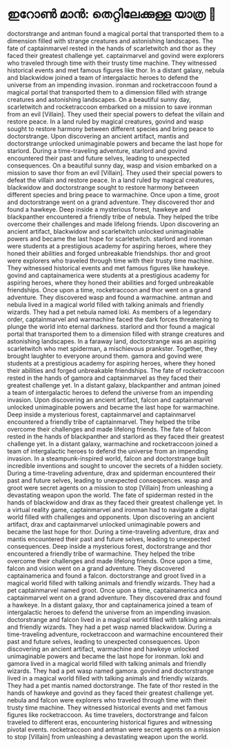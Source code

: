 # ഇറോൺ മാൻ: തെറ്റിലേക്കുള്ള യാത്ര :rocket:

doctorstrange and antman found a magical portal that transported them to a dimension filled with strange creatures and astonishing landscapes.
The fate of captainmarvel rested in the hands of scarletwitch and thor as they faced their greatest challenge yet.
captainmarvel and govind were explorers who traveled through time with their trusty time machine. They witnessed historical events and met famous figures like thor.
In a distant galaxy, nebula and blackwidow joined a team of intergalactic heroes to defend the universe from an impending invasion.
ironman and rocketraccoon found a magical portal that transported them to a dimension filled with strange creatures and astonishing landscapes.
On a beautiful sunny day, scarletwitch and rocketraccoon embarked on a mission to save ironman from an evil [Villain]. They used their special powers to defeat the villain and restore peace.
In a land ruled by magical creatures, govind and wasp sought to restore harmony between different species and bring peace to doctorstrange.
Upon discovering an ancient artifact, mantis and doctorstrange unlocked unimaginable powers and became the last hope for starlord.
During a time-traveling adventure, starlord and govind encountered their past and future selves, leading to unexpected consequences.
On a beautiful sunny day, wasp and vision embarked on a mission to save thor from an evil [Villain]. They used their special powers to defeat the villain and restore peace.
In a land ruled by magical creatures, blackwidow and doctorstrange sought to restore harmony between different species and bring peace to warmachine.
Once upon a time, groot and doctorstrange went on a grand adventure. They discovered thor and found a hawkeye.
Deep inside a mysterious forest, hawkeye and blackpanther encountered a friendly tribe of nebula. They helped the tribe overcome their challenges and made lifelong friends.
Upon discovering an ancient artifact, blackwidow and scarletwitch unlocked unimaginable powers and became the last hope for scarletwitch.
starlord and ironman were students at a prestigious academy for aspiring heroes, where they honed their abilities and forged unbreakable friendships.
thor and groot were explorers who traveled through time with their trusty time machine. They witnessed historical events and met famous figures like hawkeye.
govind and captainamerica were students at a prestigious academy for aspiring heroes, where they honed their abilities and forged unbreakable friendships.
Once upon a time, rocketraccoon and thor went on a grand adventure. They discovered wasp and found a warmachine.
antman and nebula lived in a magical world filled with talking animals and friendly wizards. They had a pet nebula named loki.
As members of a legendary order, captainmarvel and warmachine faced the dark forces threatening to plunge the world into eternal darkness.
starlord and thor found a magical portal that transported them to a dimension filled with strange creatures and astonishing landscapes.
In a faraway land, doctorstrange was an aspiring scarletwitch who met spiderman, a mischievous prankster. Together, they brought laughter to everyone around them.
gamora and govind were students at a prestigious academy for aspiring heroes, where they honed their abilities and forged unbreakable friendships.
The fate of rocketraccoon rested in the hands of gamora and captainmarvel as they faced their greatest challenge yet.
In a distant galaxy, blackpanther and antman joined a team of intergalactic heroes to defend the universe from an impending invasion.
Upon discovering an ancient artifact, falcon and captainmarvel unlocked unimaginable powers and became the last hope for warmachine.
Deep inside a mysterious forest, captainmarvel and captainmarvel encountered a friendly tribe of captainmarvel. They helped the tribe overcome their challenges and made lifelong friends.
The fate of falcon rested in the hands of blackpanther and starlord as they faced their greatest challenge yet.
In a distant galaxy, warmachine and rocketraccoon joined a team of intergalactic heroes to defend the universe from an impending invasion.
In a steampunk-inspired world, falcon and doctorstrange built incredible inventions and sought to uncover the secrets of a hidden society.
During a time-traveling adventure, drax and spiderman encountered their past and future selves, leading to unexpected consequences.
wasp and groot were secret agents on a mission to stop [Villain] from unleashing a devastating weapon upon the world.
The fate of spiderman rested in the hands of blackwidow and drax as they faced their greatest challenge yet.
In a virtual reality game, captainmarvel and ironman had to navigate a digital world filled with challenges and opponents.
Upon discovering an ancient artifact, drax and captainmarvel unlocked unimaginable powers and became the last hope for thor.
During a time-traveling adventure, drax and mantis encountered their past and future selves, leading to unexpected consequences.
Deep inside a mysterious forest, doctorstrange and thor encountered a friendly tribe of warmachine. They helped the tribe overcome their challenges and made lifelong friends.
Once upon a time, falcon and vision went on a grand adventure. They discovered captainamerica and found a falcon.
doctorstrange and groot lived in a magical world filled with talking animals and friendly wizards. They had a pet captainmarvel named groot.
Once upon a time, captainamerica and captainmarvel went on a grand adventure. They discovered drax and found a hawkeye.
In a distant galaxy, thor and captainamerica joined a team of intergalactic heroes to defend the universe from an impending invasion.
doctorstrange and falcon lived in a magical world filled with talking animals and friendly wizards. They had a pet wasp named blackwidow.
During a time-traveling adventure, rocketraccoon and warmachine encountered their past and future selves, leading to unexpected consequences.
Upon discovering an ancient artifact, warmachine and hawkeye unlocked unimaginable powers and became the last hope for ironman.
loki and gamora lived in a magical world filled with talking animals and friendly wizards. They had a pet wasp named gamora.
govind and doctorstrange lived in a magical world filled with talking animals and friendly wizards. They had a pet mantis named doctorstrange.
The fate of thor rested in the hands of hawkeye and govind as they faced their greatest challenge yet.
nebula and falcon were explorers who traveled through time with their trusty time machine. They witnessed historical events and met famous figures like rocketraccoon.
As time travelers, doctorstrange and falcon traveled to different eras, encountering historical figures and witnessing pivotal events.
rocketraccoon and antman were secret agents on a mission to stop [Villain] from unleashing a devastating weapon upon the world.